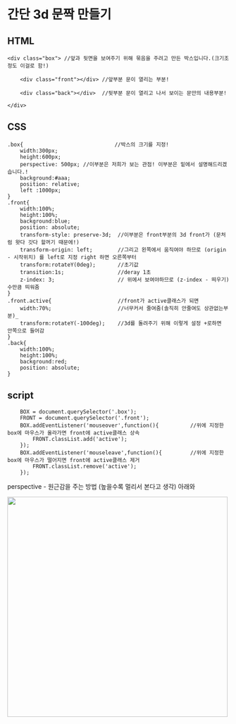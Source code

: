 간단 3d 문짝 만들기
=

HTML
---------------
```
<div class="box"> //앞과 뒷면을 보여주기 위해 묶음을 주려고 만든 박스입니다.(크기조정도 이걸로 함!)

    <div class="front"></div> //앞부분 문이 열리는 부분!
    
    <div class="back"></div>  //뒷부분 문이 열리고 나서 보이는 문안의 내용부분!
    
</div>
```
CSS
----------------
```
.box{                             //박스의 크기를 지정!
    width:300px;
    height:600px;
    perspective: 500px; //이부분은 저희가 보는 관점! 이부분은 밑에서 설명해드리겠습니다.!
    background:#aaa;
    position: relative;
    left :1000px;
}
.front{
    width:100%;
    height:100%;
    background:blue;
    position: absolute;
    transform-style: preserve-3d;  //이부분은 front부분의 3d front가 (문처럼 왓다 갓다 할꺼기 때문에!)
    transform-origin: left;        //그리고 왼쪽에서 움직여야 하므로 (origin - 시작위치) 를 left로 지정 right 하면 오른쪽부터
    transform:rotateY(0deg);       //초기값
    transition:1s;                 //deray 1초
    z-index: 3;                    // 위에서 보여야하므로 (z-index - 띄우기) 수만큼 띄워줌
}
.front.active{                     //front가 active클래스가 되면
    width:70%;                     //너무커서 줄여줌(솔직히 안줄여도 상관없는부분)_
    transform:rotateY(-100deg);    //3d를 돌려주기 위해 이렇게 설정 +로하면 안쪽으로 들어감
}
.back{
    width:100%;
    height:100%;
    background:red;
    position: absolute;
}
```
script
----------
```
    BOX = document.querySelector('.box');
    FRONT = document.querySelector('.front');
    BOX.addEventListener('mouseover',function(){          //위에 지정한 box에 마우스가 올라가면 front에 active클래스 상속
        FRONT.classList.add('active');
    });
    BOX.addEventListener('mouseleave',function(){         //위에 지정한 box에 마우스가 떨어지면 front에 active클래스 제거
        FRONT.classList.remove('active');
    });
```

perspective - 원근감을 주는 방법 (높을수록 멀리서 본다고 생각) 아래와 

<img src="https://user-images.githubusercontent.com/71910560/101449959-0ef3a880-396d-11eb-8257-76e8446a6a69.png" width="500">


